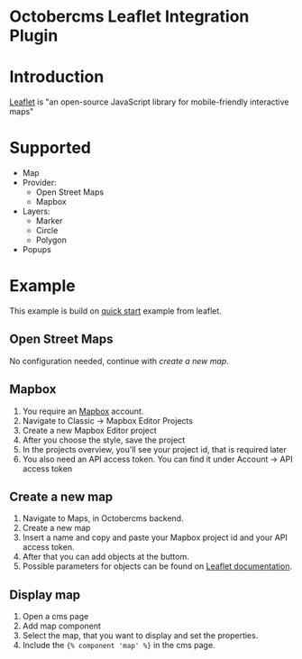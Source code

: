 # Octobercms Leaflet Integration Plugin

# Introduction

[Leaflet](http://leafletjs.com ) is "an open-source JavaScript library
                                         for mobile-friendly interactive maps"
# Supported
                               
* Map
* Provider:
  * Open Street Maps
  * Mapbox
* Layers:
  * Marker
  * Circle
  * Polygon
* Popups  


# Example

This example is build on [quick start](http://leafletjs.com/examples/quick-start/) example from leaflet.

## Open Street Maps
No configuration needed, continue with _create a new map_.

## Mapbox
1. You require an [Mapbox](https://www.mapbox.com/studio/) account.
1. Navigate to Classic -> Mapbox Editor Projects
1. Create a new Mapbox Editor project
1. After you choose the style, save the project
1. In the projects overview, you'll see your project id, that is required later
1. You also need an API access token. You can find it under Account -> API access token

## Create a new map
 
1. Navigate to Maps, in Octobercms backend.
1. Create a new map
1. Insert a name and copy and paste your Mapbox project id and your API access token.
1. After that you can add objects at the buttom.
1. Possible parameters for objects can be found on [Leaflet documentation](http://leafletjs.com/reference.html). 

## Display map

1. Open a cms page
1. Add map component 
1. Select the map, that you want to display and set the properties.
1. Include the `{% component 'map' %}` in the cms page.


